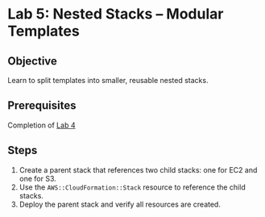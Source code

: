 
# Lab 5: Nested Stacks – Modular Templates

## Objective

Learn to split templates into smaller, reusable nested stacks.

## Prerequisites

Completion of [Lab 4](../Lab4_Mappings_And_Conditions/README.md)

## Steps

1. Create a parent stack that references two child stacks: one for EC2 and one for S3.
2. Use the `AWS::CloudFormation::Stack` resource to reference the child stacks.
3. Deploy the parent stack and verify all resources are created.

